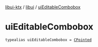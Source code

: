 [libui-ktx](../index.md) / [libui](index.md) / [uiEditableCombobox](./ui-editable-combobox.md)

# uiEditableCombobox

`typealias uiEditableCombobox = `[`CPointed`](../kotlinx.cinterop/-c-pointed/index.md)